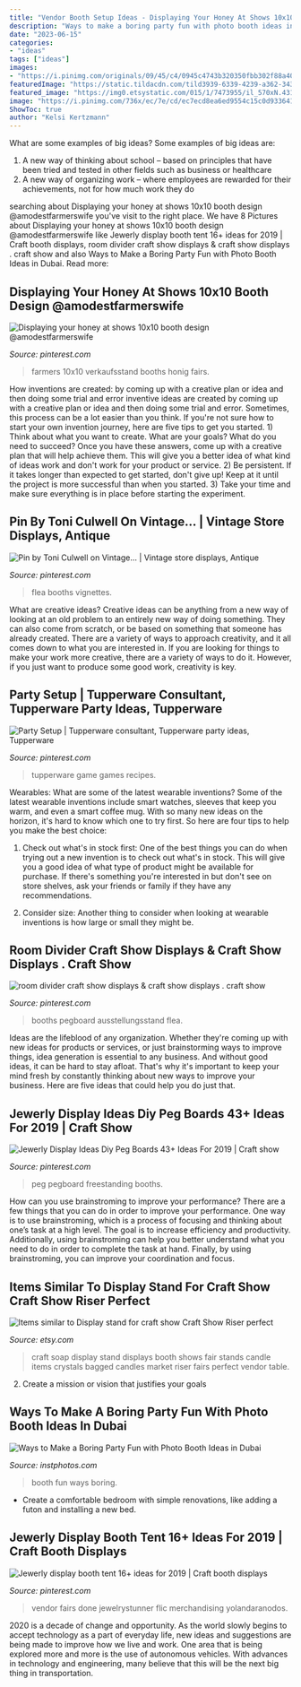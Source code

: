 ```yaml
---
title: "Vendor Booth Setup Ideas - Displaying Your Honey At Shows 10x10 Booth Design @amodestfarmerswife"
description: "Ways to make a boring party fun with photo booth ideas in dubai"
date: "2023-06-15"
categories:
- "ideas"
tags: ["ideas"]
images:
- "https://i.pinimg.com/originals/09/45/c4/0945c4743b320350fbb302f88a406f7c.jpg"
featuredImage: "https://static.tildacdn.com/tild3939-6339-4239-a362-343163396232/DSC_0100.JPG"
featured_image: "https://img0.etsystatic.com/015/1/7473955/il_570xN.431920444_2nvo.jpg"
image: "https://i.pinimg.com/736x/ec/7e/cd/ec7ecd8ea6ed9554c15c0d93364124cc.jpg"
ShowToc: true
author: "Kelsi Kertzmann"
---
```



What are some examples of big ideas?
Some examples of big ideas are: 
1. A new way of thinking about school – based on principles that have been tried and tested in other fields such as business or healthcare
2. A new way of organizing work – where employees are rewarded for their achievements, not for how much work they do

	

		
searching about Displaying your honey at shows 10x10 booth design @amodestfarmerswife you've visit to the right place. We have 8 Pictures about Displaying your honey at shows 10x10 booth design @amodestfarmerswife like Jewerly display booth tent 16+ ideas for 2019 | Craft booth displays, room divider craft show displays &amp; craft show displays . craft show and also Ways to Make a Boring Party Fun with Photo Booth Ideas in Dubai. Read more:
		
    
## Displaying Your Honey At Shows 10x10 Booth Design @amodestfarmerswife

<img loading=lazy src="https://i.pinimg.com/736x/2f/c0/03/2fc003637f5afb00ad6fa7e41813de9b.jpg" onerror="this.onerror=null;this.src='https://tse3.mm.bing.net/th?id=OIP.iHUmYjm7tMU0Ib3oz72_tgHaJ3&amp;pid=15.1';" alt="Displaying your honey at shows 10x10 booth design @amodestfarmerswife">

_Source: pinterest.com_

>farmers 10x10 verkaufsstand booths honig fairs. 

	

How inventions are created: by coming up with a creative plan or idea and then doing some trial and error
inventive ideas are created by coming up with a creative plan or idea and then doing some trial and error. Sometimes, this process can be a lot easier than you think. If you're not sure how to start your own invention journey, here are five tips to get you started. 1) Think about what you want to create. What are your goals? What do you need to succeed? Once you have these answers, come up with a creative plan that will help achieve them. This will give you a better idea of what kind of ideas work and don't work for your product or service. 2) Be persistent. If it takes longer than expected to get started, don't give up! Keep at it until the project is more successful than when you started. 3) Take your time and make sure everything is in place before starting the experiment.

    
## Pin By Toni Culwell On Vintage... | Vintage Store Displays, Antique

<img loading=lazy src="https://i.pinimg.com/736x/ec/7e/cd/ec7ecd8ea6ed9554c15c0d93364124cc.jpg" onerror="this.onerror=null;this.src='https://tse1.mm.bing.net/th?id=OIP.Ja9dZa3Qv6GrJobkicGscQHaJ4&amp;pid=15.1';" alt="Pin by Toni Culwell on Vintage... | Vintage store displays, Antique">

_Source: pinterest.com_

>flea booths vignettes. 

	

What are creative ideas?
Creative ideas can be anything from a new way of looking at an old problem to an entirely new way of doing something. They can also come from scratch, or be based on something that someone has already created. There are a variety of ways to approach creativity, and it all comes down to what you are interested in. If you are looking for things to make your work more creative, there are a variety of ways to do it. However, if you just want to produce some good work, creativity is key.

    
## Party Setup | Tupperware Consultant, Tupperware Party Ideas, Tupperware

<img loading=lazy src="https://i.pinimg.com/736x/4b/cb/ad/4bcbad1dc185ee6ea0c57f3e692a5178--tupperware.jpg" onerror="this.onerror=null;this.src='https://tse1.mm.bing.net/th?id=OIP.mVD8TFu5XZe9YuYFqkhkeAHaJx&amp;pid=15.1';" alt="Party Setup | Tupperware consultant, Tupperware party ideas, Tupperware">

_Source: pinterest.com_

>tupperware game games recipes. 

	

Wearables: What are some of the latest wearable inventions?
Some of the latest wearable inventions include smart watches, sleeves that keep you warm, and even a smart coffee mug. With so many new ideas on the horizon, it's hard to know which one to try first. So here are four tips to help you make the best choice:
1. Check out what's in stock first: One of the best things you can do when trying out a new invention is to check out what's in stock. This will give you a good idea of what type of product might be available for purchase. If there's something you're interested in but don't see on store shelves, ask your friends or family if they have any recommendations.

2. Consider size: Another thing to consider when looking at wearable inventions is how large or small they might be.

    
## Room Divider Craft Show Displays &amp; Craft Show Displays . Craft Show

<img loading=lazy src="https://i.pinimg.com/736x/ae/4e/4b/ae4e4b7fd8fb09044ed43646ba0c283f.jpg" onerror="this.onerror=null;this.src='https://tse3.mm.bing.net/th?id=OIP.cKlfmXByqPwN-jN0ArZp6QAAAA&amp;pid=15.1';" alt="room divider craft show displays &amp; craft show displays . craft show">

_Source: pinterest.com_

>booths pegboard ausstellungsstand flea. 

	

Ideas are the lifeblood of any organization. Whether they're coming up with new ideas for products or services, or just brainstorming ways to improve things, idea generation is essential to any business. And without good ideas, it can be hard to stay afloat. That's why it's important to keep your mind fresh by constantly thinking about new ways to improve your business. Here are five ideas that could help you do just that.

    
## Jewerly Display Ideas Diy Peg Boards 43+ Ideas For 2019 | Craft Show

<img loading=lazy src="https://i.pinimg.com/originals/73/db/2f/73db2f82a9a8ba599083ddb275bf724f.jpg" onerror="this.onerror=null;this.src='https://tse1.mm.bing.net/th?id=OIP.Hc9meAomnt4lhKyXiLGNoAAAAA&amp;pid=15.1';" alt="Jewerly Display Ideas Diy Peg Boards 43+ Ideas For 2019 | Craft show">

_Source: pinterest.com_

>peg pegboard freestanding booths. 

	

How can you use brainstroming to improve your performance?
There are a few things that you can do in order to improve your performance. One way is to use brainstroming, which is a process of focusing and thinking about one’s task at a high level. The goal is to increase efficiency and productivity. Additionally, using brainstroming can help you better understand what you need to do in order to complete the task at hand. Finally, by using brainstroming, you can improve your coordination and focus.

    
## Items Similar To Display Stand For Craft Show Craft Show Riser Perfect

<img loading=lazy src="https://img0.etsystatic.com/015/1/7473955/il_570xN.431920444_2nvo.jpg" onerror="this.onerror=null;this.src='https://tse1.mm.bing.net/th?id=OIP.kdA5yrSO_TNj3ogeI2e5CwHaJ4&amp;pid=15.1';" alt="Items similar to Display stand for craft show Craft Show Riser perfect">

_Source: etsy.com_

>craft soap display stand displays booth shows fair stands candle items crystals bagged candles market riser fairs perfect vendor table. 

	

2. Create a mission or vision that justifies your goals

    
## Ways To Make A Boring Party Fun With Photo Booth Ideas In Dubai

<img loading=lazy src="https://static.tildacdn.com/tild3939-6339-4239-a362-343163396232/DSC_0100.JPG" onerror="this.onerror=null;this.src='https://tse4.mm.bing.net/th?id=OIP.fapeyUbwr251gzyMmItsBQHaE8&amp;pid=15.1';" alt="Ways to Make a Boring Party Fun with Photo Booth Ideas in Dubai">

_Source: instphotos.com_

>booth fun ways boring. 

	

- Create a comfortable bedroom with simple renovations, like adding a futon and installing a new bed. 

    
## Jewerly Display Booth Tent 16+ Ideas For 2019 | Craft Booth Displays

<img loading=lazy src="https://i.pinimg.com/originals/09/45/c4/0945c4743b320350fbb302f88a406f7c.jpg" onerror="this.onerror=null;this.src='https://tse2.mm.bing.net/th?id=OIP.iuukDnXBwGRIv_BRrJVfEwAAAA&amp;pid=15.1';" alt="Jewerly display booth tent 16+ ideas for 2019 | Craft booth displays">

_Source: pinterest.com_

>vendor fairs done jewelrystunner flic merchandising yolandaranodos. 

	

2020 is a decade of change and opportunity. As the world slowly begins to accept technology as a part of everyday life, new ideas and suggestions are being made to improve how we live and work. One area that is being explored more and more is the use of autonomous vehicles. With advances in technology and engineering, many believe that this will be the next big thing in transportation.

